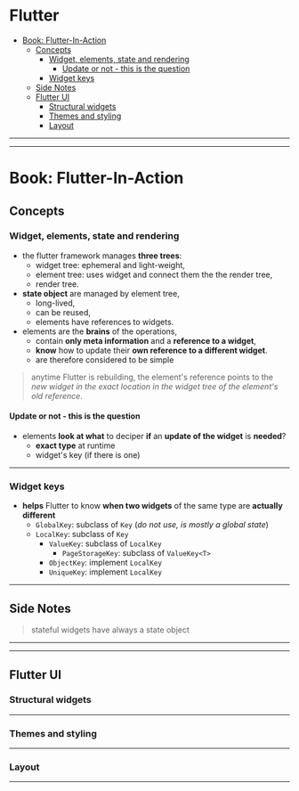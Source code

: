 # Flutter <!-- omit in toc -->
- [Book: Flutter-In-Action](#book-flutter-in-action)
  - [Concepts](#concepts)
    - [Widget, elements, state and rendering](#widget-elements-state-and-rendering)
      - [Update or not - this is the question](#update-or-not---this-is-the-question)
    - [Widget keys](#widget-keys)
  - [Side Notes](#side-notes)
  - [Flutter UI](#flutter-ui)
    - [Structural widgets](#structural-widgets)
    - [Themes and styling](#themes-and-styling)
    - [Layout](#layout)

---
---
# Book: Flutter-In-Action
## Concepts
### Widget, elements, state and rendering
- the flutter framework manages **three trees**:
  - widget tree: ephemeral and light-weight,
  - element tree: uses widget and connect them the the render tree,
  - render tree.
- **state object** are managed by element tree,
  - long-lived,
  - can be reused,
  - elements have references to widgets.
- elements are the **brains** of the operations,
  - contain **only meta information** and a **reference to a widget**,
  - **know** how to update their **own reference to a different widget**.
  - are therefore considered to be simple

> anytime Flutter is rebuilding, the element's reference points to the *new widget in the exact location in the widget tree of the element's old reference*.

#### Update or not - this is the question
- elements **look at what** to deciper **if** an **update of the widget** is **needed**?
  - **exact type** at runtime
  - widget's key (if there is one)

---
### Widget keys
- **helps** Flutter to know **when two widgets** of the same type are **actually different**
  - `GlobalKey`: subclass of `Key` (*do not use, is mostly a global state*)
  - `LocalKey`: subclass of `Key`
    - `ValueKey`: subclass of `LocalKey`
      - `PageStorageKey`: subclass of `ValueKey<T>`
    - `ObjectKey`: implement `LocalKey`
    - `UniqueKey`: implement `LocalKey`

---
## Side Notes
> stateful widgets have always a state object

---
---
## Flutter UI
### Structural widgets

---
### Themes and styling

---
### Layout

---
